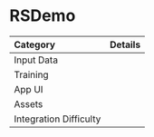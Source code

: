 # RSDemo 

| Category | Details |
|:---|:---|
| Input Data |  |
| Training |  |
| App UI |  |
| Assets |  |
| Integration Difficulty |  |